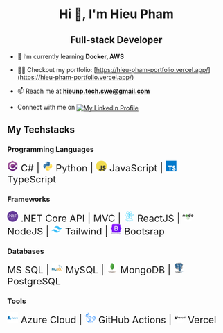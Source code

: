  <h1 align="center">Hi 👋, I'm Hieu Pham</h1>
<h2 align="center">Full-stack Developer</h2>

- 🌱 I’m currently learning **Docker, AWS**

- 👨‍💻 Checkout my portfolio: [https://hieu-pham-portfolio.vercel.app/](https://hieu-pham-portfolio.vercel.app/)

- 📫 Reach me at **hieunp.tech.swe@gmail.com**


- Connect with me on <a href="https://www.linkedin.com/in/nghia-hieu-pham/" target="blank"><img align="center"
    src="https://raw.githubusercontent.com/rahuldkjain/github-profile-readme-generator/master/src/images/icons/Social/linked-in-alt.svg"
    alt="My LinkedIn Profile" height="30" width="30" />
</a>

<h2 align="left">My Techstacks</h2>
<h3 align="left">Programming Languages</h3>

<div style="display: inline-block; font-size: 22px;">
    <img src="https://raw.githubusercontent.com/devicons/devicon/master/icons/csharp/csharp-original.svg" alt="csharp" width="25" height="25"> C# |
    <img src="https://raw.githubusercontent.com/devicons/devicon/master/icons/python/python-original.svg" alt="python" width="25" height="25" style="border-radius: 50%;"> Python |
    <img src="https://raw.githubusercontent.com/devicons/devicon/master/icons/javascript/javascript-original.svg" alt="javascript" width="25" height="25" style="border-radius: 50%;"> JavaScript |
    <img src="https://github.com/devicons/devicon/blob/master/icons/typescript/typescript-original.svg" alt="typescript" width="25" height="25"> TypeScript 
</div>
   
<h3 align="left">Frameworks</h3>

<div style="display: inline-block; font-size: 22px;">
    <img src="https://github.com/devicons/devicon/blob/master/icons/dotnetcore/dotnetcore-original.svg" alt="dotnetcore" width="25" height="25"> .NET Core API | MVC | 
    <img src="https://raw.githubusercontent.com/devicons/devicon/master/icons/react/react-original-wordmark.svg"
            alt="react" width="25" height="25" style="border-radius: 50%;"> ReactJS |
    <img src="https://github.com/devicons/devicon/blob/master/icons/nodejs/nodejs-original-wordmark.svg"
            alt="nodejs" width="25" height="25" style="border-radius: 50%;"> NodeJS |
    <img src="https://github.com/devicons/devicon/blob/master/icons/tailwindcss/tailwindcss-original.svg"
            alt="tailwindcss" width="25" height="25" style="border-radius: 50%;"> Tailwind |
    <img src="https://github.com/devicons/devicon/blob/master/icons/bootstrap/bootstrap-original-wordmark.svg"
            alt="bootstrap" width="25" height="25"> Bootsrap 
</div>

<h3 align="left">Databases</h3>
<div style="display: inline-block; font-size: 22px;">
    MS SQL | 
    <img src="https://raw.githubusercontent.com/devicons/devicon/master/icons/mysql/mysql-original-wordmark.svg"
            alt="mysql" width="25" height="25"> MySQL |
    <img src="https://raw.githubusercontent.com/devicons/devicon/master/icons/mongodb/mongodb-original-wordmark.svg"
            alt="mongodb" width="25" height="25" style="border-radius: 50%;"> MongoDB |
    <img src="https://raw.githubusercontent.com/devicons/devicon/master/icons/postgresql/postgresql-original-wordmark.svg"
            alt="postgresql" width="25" height="25" style="border-radius: 50%;"> PostgreSQL
</div>

<h3 align="left">Tools</h3>
<p align="left">
<div style="display: inline-block; font-size: 22px;">
    <img src="https://github.com/devicons/devicon/blob/master/icons/azure/azure-original-wordmark.svg"
            alt="azure" width="25" height="25"> Azure Cloud |
    <img src="https://github.com/devicons/devicon/blob/master/icons/githubactions/githubactions-original.svg"
            alt="githubactions" width="25" height="25" style="border-radius: 50%;"> GitHub Actions |
    <img src="https://github.com/devicons/devicon/blob/master/icons/vercel/vercel-original-wordmark.svg"
            alt="vercel" width="25" height="25" style="border-radius: 50%;"> Vercel
</div>
